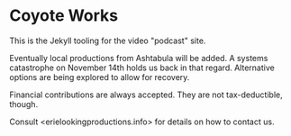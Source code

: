 Coyote Works
============

This is the Jekyll tooling for the video "podcast" site.  

Eventually local productions from Ashtabula will be added.  A systems catastrophe on November 14th holds us back in that regard.  Alternative options are being explored to allow for recovery.  
  
Financial contributions are always accepted.  They are not tax-deductible, though.  

Consult <erielookingproductions.info> for details on how to contact us.  
